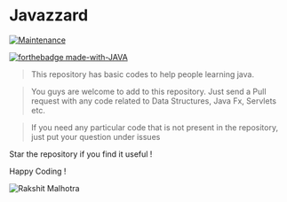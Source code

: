 # Javazzard

[![Maintenance](https://img.shields.io/badge/Maintained%3F-yes-green.svg)](https://GitHub.com/Naereen/StrapDown.js/graphs/commit-activity)

[![forthebadge made-with-JAVA](http://ForTheBadge.com/images/badges/made-with-java.svg)](https://www.java.org/)


> This repository has basic codes to help people learning java.

> You guys are welcome to add to this repository. Just send a Pull request with any code related to Data Structures, Java Fx, Servlets etc. 

> If you need any particular code that is not present in the repository, just put your question under issues

Star the repository if you find it useful !

Happy Coding !

![Rakshit Malhotra](https://img.shields.io/badge/Thank-You-orange.svg?style=for-the-badge)
